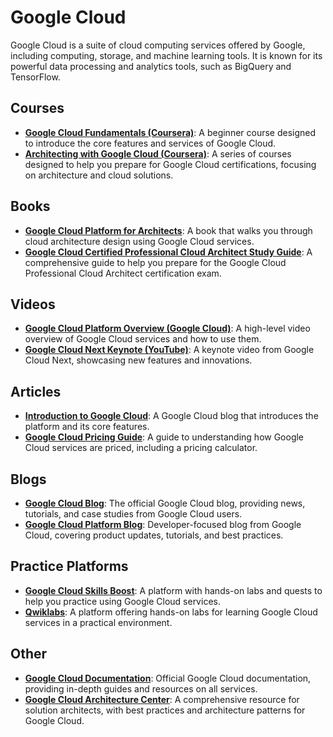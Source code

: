 # Google Cloud
Google Cloud is a suite of cloud computing services offered by Google, including computing, storage, and machine learning tools. It is known for its powerful data processing and analytics tools, such as BigQuery and TensorFlow.

## Courses
- **[Google Cloud Fundamentals (Coursera)](https://www.coursera.org/learn/google-cloud-fundamentals)**: A beginner course designed to introduce the core features and services of Google Cloud.
- **[Architecting with Google Cloud (Coursera)](https://www.coursera.org/specializations/google-cloud-architecture)**: A series of courses designed to help you prepare for Google Cloud certifications, focusing on architecture and cloud solutions.

## Books
- **[Google Cloud Platform for Architects](https://www.amazon.com/Google-Cloud-Platform-Architects-Hands/dp/1788621756)**: A book that walks you through cloud architecture design using Google Cloud services.
- **[Google Cloud Certified Professional Cloud Architect Study Guide](https://www.amazon.com/Google-Certified-Professional-Architect-Guide/dp/1119645863)**: A comprehensive guide to help you prepare for the Google Cloud Professional Cloud Architect certification exam.

## Videos
- **[Google Cloud Platform Overview (Google Cloud)](https://www.youtube.com/watch?v=R6G6BvxVoos)**: A high-level video overview of Google Cloud services and how to use them.
- **[Google Cloud Next Keynote (YouTube)](https://www.youtube.com/watch?v=E6_Jr7k5gx0)**: A keynote video from Google Cloud Next, showcasing new features and innovations.

## Articles
- **[Introduction to Google Cloud](https://cloud.google.com/blog/topics/inside-google-cloud)**: A Google Cloud blog that introduces the platform and its core features.
- **[Google Cloud Pricing Guide](https://cloud.google.com/pricing)**: A guide to understanding how Google Cloud services are priced, including a pricing calculator.

## Blogs
- **[Google Cloud Blog](https://cloud.google.com/blog/)**: The official Google Cloud blog, providing news, tutorials, and case studies from Google Cloud users.
- **[Google Cloud Platform Blog](https://developers.google.com/community/blog)**: Developer-focused blog from Google Cloud, covering product updates, tutorials, and best practices.

## Practice Platforms
- **[Google Cloud Skills Boost](https://www.cloudskillsboost.google/)**: A platform with hands-on labs and quests to help you practice using Google Cloud services.
- **[Qwiklabs](https://www.qwiklabs.com/)**: A platform offering hands-on labs for learning Google Cloud services in a practical environment.

## Other
- **[Google Cloud Documentation](https://cloud.google.com/docs)**: Official Google Cloud documentation, providing in-depth guides and resources on all services.
- **[Google Cloud Architecture Center](https://cloud.google.com/architecture)**: A comprehensive resource for solution architects, with best practices and architecture patterns for Google Cloud.
